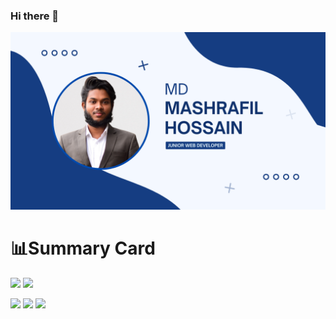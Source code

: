 ### Hi there 👋
![The San Juan Mountains are beautiful!](https://raw.githubusercontent.com/mdmasharafilhossain/mdmasharafilhossain/main/Images/cover.png.png)

# 📊Summary Card


![](http://github-profile-summary-cards.vercel.app/api/cards/repos-per-language?username=mdmasharafilhossain&theme=algolia)
![](http://github-profile-summary-cards.vercel.app/api/cards/most-commit-language?username=mdmasharafilhossain&theme=algolia)

![](http://github-profile-summary-cards.vercel.app/api/cards/stats?username=mdmasharafilhossain&theme=algolia)
![](http://github-profile-summary-cards.vercel.app/api/cards/productive-time?username=mdmasharafilhossain&theme=algolia&utcOffset=8)
![](http://github-profile-summary-cards.vercel.app/api/cards/profile-details?username=mdmasharafilhossain&theme=algolia)

<!--
**mdmasharafilhossain/mdmasharafilhossain** is a ✨ _special_ ✨ repository because its `README.md` (this file) appears on your GitHub profile.

Here are some ideas to get you started:

- 🔭 I’m currently working on ....
- 🌱 I’m currently learning ...
- 👯 I’m looking to collaborate on ...
- 🤔 I’m looking for help with ...
- 💬 Ask me about ...
- 📫 How to reach me: ...
- 😄 Pronouns: ...
- ⚡ Fun fact: ...
-->
